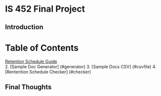 # IS 452 Final Project 

## Introduction 

# Table of Contents
[Retention Schedule Guide](https://github.com/slryb9008/rybicki1_final_project_IS452/blob/master/Untitled.ipynb)  
2. [Sample Doc Generator] (#generator) 
3. [Sample Docs CSV] (#csvfile)
4. [Rentention Schedule Checker] (#checker) 

## Final Thoughts
